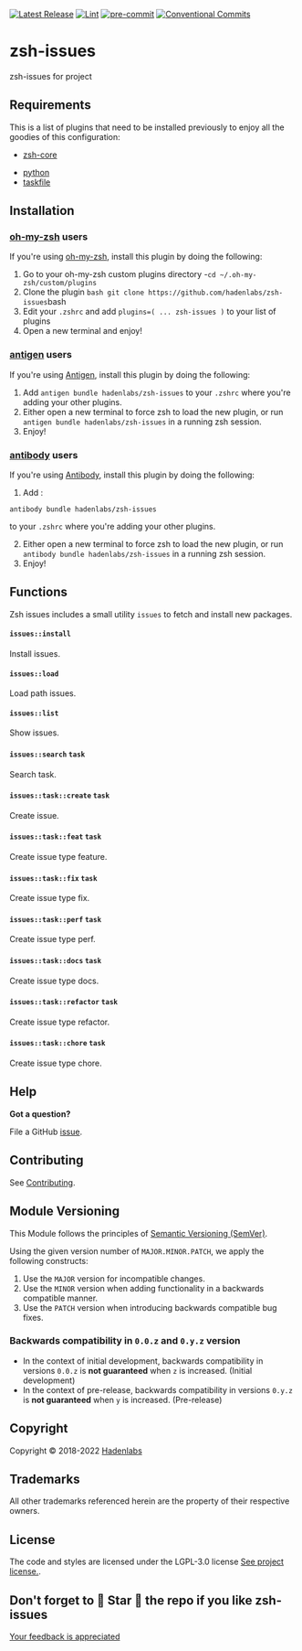  <!-- Space: ZshIssues --> 
<!-- Title: Project --> 



<!--


  ** DO NOT EDIT THIS FILE
  **
  ** 1) Make all changes to `provision/generator/README.yaml`
  ** 2) Run`task readme` to rebuild this file.
  **
  ** (We maintain HUNDREDS of open source projects. This is how we maintain our sanity.)
  **


  -->


 [![Latest Release](https://img.shields.io/github/release/hadenlabs/zsh-issues)](https://github.com/hadenlabs/zsh-issues/releases) [![Lint](https://img.shields.io/github/workflow/status/hadenlabs/zsh-issues/lint-code)](https://github.com/hadenlabs/zsh-issues/actions?workflow=lint-code) [![pre-commit](https://img.shields.io/badge/pre--commit-enabled-brightgreen?logo=pre-commit&logoColor=white)](https://github.com/pre-commit/pre-commit) [![Conventional Commits](https://img.shields.io/badge/Conventional%20Commits-1.0.0-yellow)](https://conventionalcommits.org)

# zsh-issues



zsh-issues for project 











## Requirements


This is a list of plugins that need to be installed previously to enjoy all the goodies of this configuration:

* [zsh-core](https://github.com/hadenlabs/zsh-core)
- [python](https://www.python.org)
- [taskfile](https://github.com/go-task/task)



## Installation

<!-- Space: ZshIssues -->
<!-- Parent: Project -->
<!-- Title: Project Installation Oh-My-Zsh -->

<!-- Label: ZshIssues -->
<!-- Label: Project -->
<!-- Label: Installation -->
<!-- Label: Oh-My-Zsh -->
<!-- Include: docs/disclaimer.md -->
<!-- Include: ac:toc -->

### [oh-my-zsh](https://github.com/ohmyzsh/ohmyzsh) users

If you're using [oh-my-zsh](https://github.com/ohmyzsh/ohmyzsh), install this plugin by doing the following:

1.  Go to your oh-my-zsh custom plugins directory -`cd ~/.oh-my-zsh/custom/plugins`
2.  Clone the plugin `bash git clone https://github.com/hadenlabs/zsh-issues`bash
3.  Edit your `.zshrc` and add `plugins=( ... zsh-issues )` to your list of plugins
4.  Open a new terminal and enjoy!
<!-- Space: ZshIssues -->
<!-- Parent: Project -->
<!-- Title: Project Installation Antigen -->

<!-- Label: ZshIssues -->
<!-- Label: Project -->
<!-- Label: Installation -->
<!-- Label: Antigen -->
<!-- Include: docs/disclaimer.md -->
<!-- Include: ac:toc -->

### [antigen](https://github.com/zsh-users/antigen) users

If you're using [Antigen](https://github.com/zsh-users/antigen), install this plugin by doing the following:

1.  Add `antigen bundle hadenlabs/zsh-issues` to your `.zshrc` where you're adding your other plugins.
2.  Either open a new terminal to force zsh to load the new plugin, or run `antigen bundle hadenlabs/zsh-issues` in a running zsh session.
3.  Enjoy!
<!-- Space: ZshIssues -->
<!-- Parent: Project -->
<!-- Title: Project Installation Antibody -->

<!-- Label: ZshIssues -->
<!-- Label: Project -->
<!-- Label: Installation -->
<!-- Include: docs/disclaimer.md -->
<!-- Include: ac:toc -->

### [antibody](https://github.com/getantibody/antibody) users

If you're using [Antibody](https://github.com/getantibody/antibody), install this plugin by doing the following:

1.  Add :

```{.sourceCode .bash}
antibody bundle hadenlabs/zsh-issues
```

to your `.zshrc` where you're adding your other plugins.

2.  Either open a new terminal to force zsh to load the new plugin, or run `antibody bundle hadenlabs/zsh-issues` in a running zsh session.
3.  Enjoy!









 <!-- Space: ZshIssues -->
<!-- Parent: Project -->
<!-- Title: Functions -->

<!-- Label: Functions -->
<!-- Include: docs/disclaimer.md -->
<!-- Include: ac:toc -->

## Functions

Zsh issues includes a small utility `issues` to fetch and install new packages.

#### `issues::install`

Install issues.

#### `issues::load`

Load path issues.

#### `issues::list`

Show issues.

#### `issues::search` `task`

Search task.

#### `issues::task::create` `task`

Create issue.

#### `issues::task::feat` `task`

Create issue type feature.

#### `issues::task::fix` `task`

Create issue type fix.

#### `issues::task::perf` `task`

Create issue type perf.

#### `issues::task::docs` `task`

Create issue type docs.

#### `issues::task::refactor` `task`

Create issue type refactor.

#### `issues::task::chore` `task`

Create issue type chore.






## Help

**Got a question?**

File a GitHub [issue](https://github.com/hadenlabs/zsh-issues/issues).


## Contributing

See [Contributing](./docs/contributing.md).

## Module Versioning

This Module follows the principles of [Semantic Versioning (SemVer)](https://semver.org/).

Using the given version number of `MAJOR.MINOR.PATCH`, we apply the following constructs:

1. Use the `MAJOR` version for incompatible changes.
1. Use the `MINOR` version when adding functionality in a backwards compatible manner.
1. Use the `PATCH` version when introducing backwards compatible bug fixes.

### Backwards compatibility in `0.0.z` and `0.y.z` version

- In the context of initial development, backwards compatibility in versions `0.0.z` is **not guaranteed** when `z` is
  increased. (Initial development)
- In the context of pre-release, backwards compatibility in versions `0.y.z` is **not guaranteed** when `y` is
  increased. (Pre-release)




## Copyright

Copyright © 2018-2022 [Hadenlabs](https://hadenlabs.com)



## Trademarks

All other trademarks referenced herein are the property of their respective owners.






## License

The code and styles are licensed under the LGPL-3.0 license [See project license.](LICENSE).



## Don't forget to 🌟 Star 🌟 the repo if you like zsh-issues


[Your feedback is appreciated](https://github.com/hadenlabs/zsh-issues/issues)

